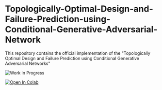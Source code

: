 # Topologically-Optimal-Design-and-Failure-Prediction-using-Conditional-Generative-Adversarial-Network
This repository contains the official implementation of the "Topologically Optimal Design and Failure Prediction using Conditional Generative Adversarial Networks"

![Work in Progress](https://img.shields.io/badge/Work-In--Progress-purple.svg?longCache=true&style=popout-square)

[![Open In Colab](https://colab.research.google.com/assets/colab-badge.svg)](TopOpt_demo.ipynb)


